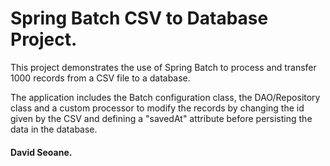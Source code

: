 # Spring Batch CSV to Database Project.

This project demonstrates the use of Spring Batch to process and transfer 1000 records from a CSV file to a database.

The application includes the Batch configuration class, the DAO/Repository class and a custom processor to modify the records by changing the id given by the CSV and defining a "savedAt" attribute before persisting the data in the database.

#### David Seoane.